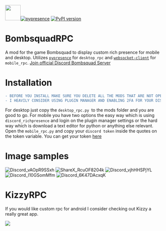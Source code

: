 [<img src="https://files.ballistica.net/ballistica_media/ballistica_logo_half.png" height="50">](https://github.com/efroemling/ballistica)[![pypresence](https://img.shields.io/badge/using-pypresence-00bb88.svg?style=for-the-badge&logo=discord&logoWidth=20)](https://github.com/qwertyquerty/pypresence)
[![PyPI version](https://img.shields.io/pypi/v/websocket_client)](https://pypi.org/project/websocket_client/)

# BombsquadRPC
A mod for the game  Bombsquad to display custom rich presence for mobile and desktop. Utilizes [`pypresence`](https://github.com/qwertyquerty/pypresence) for `desktop_rpc` and [`websocket-client`](https://github.com/websocket-client/websocket-client) for `mobile_rpc`.
[Join official Discord Bombsquad Server](https://discord.gg/bombsquad-ballistica-official-1001896771347304639)

# Installation
```diff
- BEFORE YOU INSTALL MAKE SURE YOU DELETE ALL THE MODS THAT ARE NOT OPEN SOURCE.
- I HEAVILY CONSIDER USING PLUGIN MANAGER AND ENABLING 2FA FOR YOUR DISCORD ACCOUNT(MOBILE USERS!!!)

```
For desktop just copy the `desktop_rpc.py `to the mods folder and you are good to go.
For mobile  you have two options the easy way which is using `discord_richpresence` and login on the plugin manager settings or the hard way which is download  a text editor for python or anything else relevant. Open the `mobile_rpc.py` and copy your `discord token` inside the quotes on the token variable. You can get your token [here](https://youtu.be/uc7Q0d_HMbg)

# Image samples
![Discord_vAOpR9SSxh](https://user-images.githubusercontent.com/67740566/231026276-b4d1c494-8e46-4325-ad25-54c69db5c19c.png)  ![ShareX_RcuOF8204k](https://user-images.githubusercontent.com/67740566/231027333-924bd5d2-876c-4fe7-b831-b449012eeac4.png)
![Discord_vjhHHSPjYL](https://user-images.githubusercontent.com/67740566/231523431-4f8bc8a3-bbb4-43b7-b3e4-b35c828f0d82.png)
![Discord_l10GSomMfm](https://user-images.githubusercontent.com/67740566/231523398-3df5d14f-1679-464a-bfdd-71ad85dd50d4.png)
![Discord_6K47DAcxqK](https://user-images.githubusercontent.com/67740566/231027292-e165fb77-409c-4ab3-bcba-75bff64a70e6.png)


# KizzyRPC
If you would like custom rpc for android I consider checking out Kizzy a really great app.

[![](https://dcbadge.vercel.app/api/server/vUPc7zzpV5)](https://discord.gg/vUPc7zzpV5)
